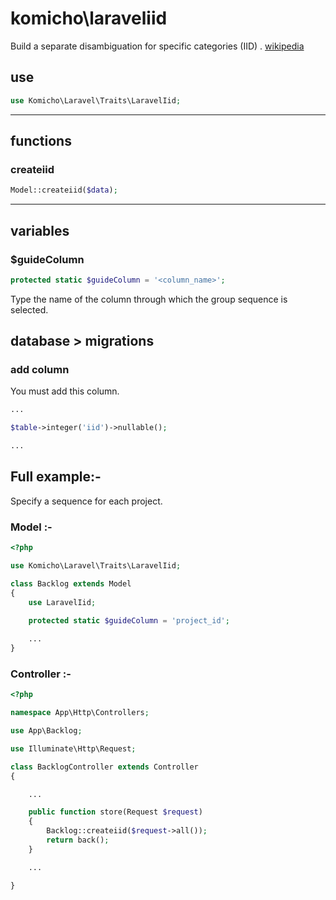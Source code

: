 # komicho\laraveliid
Build a separate disambiguation for specific categories (IID) . [wikipedia](https://en.wikipedia.org/wiki/IID_(disambiguation))

## use
```php
use Komicho\Laravel\Traits\LaravelIid;
```

---

## functions
### createiid
```php
Model::createiid($data);
```

---

## variables
### $guideColumn
```php
protected static $guideColumn = '<column_name>';
```
Type the name of the column through which the group sequence is selected.

## database > migrations
### add column
You must add this column.
```php
...

$table->integer('iid')->nullable();

...
```

## Full example:-
Specify a sequence for each project.
### Model :-
```php
<?php

use Komicho\Laravel\Traits\LaravelIid;

class Backlog extends Model
{
    use LaravelIid;

    protected static $guideColumn = 'project_id';
    
    ...
}
```
### Controller :-
```php
<?php

namespace App\Http\Controllers;

use App\Backlog;

use Illuminate\Http\Request;

class BacklogController extends Controller
{

    ...

    public function store(Request $request)
    {
        Backlog::createiid($request->all());
        return back();
    }

    ...

}
```